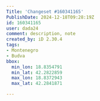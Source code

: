 ```yaml
---
Title: 'Changeset #160341165'
PublishDate: 2024-12-18T09:28:19Z
id: 160341165
user: dada24
comment: description, note
created_by: iD 2.30.4
tags:
- Montenegro
- Budva
bbox:
  min_lon: 18.8354791
  min_lat: 42.2822859
  max_lon: 18.8372943
  max_lat: 42.2841871

---
```

